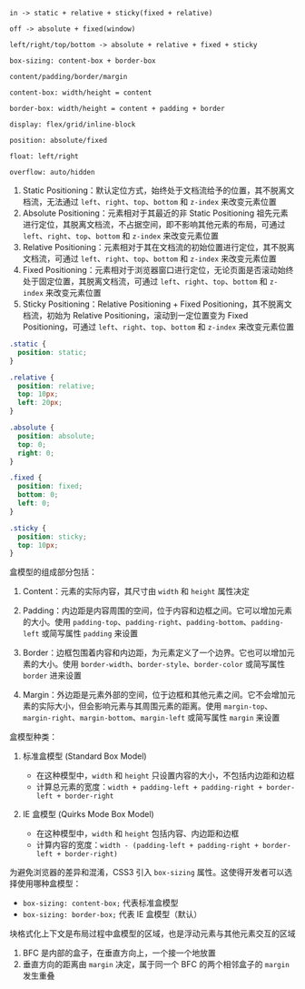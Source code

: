 ```
in -> static + relative + sticky(fixed + relative)

off -> absolute + fixed(window)

left/right/top/bottom -> absolute + relative + fixed + sticky

box-sizing: content-box + border-box

content/padding/border/margin

content-box: width/height = content

border-box: width/height = content + padding + border

display: flex/grid/inline-block

position: absolute/fixed

float: left/right

overflow: auto/hidden
```

1. Static Positioning：默认定位方式，始终处于文档流给予的位置，其不脱离文档流，无法通过 `left`、`right`、`top`、`bottom` 和 `z-index` 来改变元素位置
2. Absolute Positioning：元素相对于其最近的非 Static Positioning 祖先元素进行定位，其脱离文档流，不占据空间，即不影响其他元素的布局，可通过 `left`、`right`、`top`、`bottom` 和 `z-index` 来改变元素位置
3. Relative Positioning：元素相对于其在文档流的初始位置进行定位，其不脱离文档流，可通过 `left`、`right`、`top`、`bottom` 和 `z-index` 来改变元素位置
4. Fixed Positioning：元素相对于浏览器窗口进行定位，无论页面是否滚动始终处于固定位置，其脱离文档流，可通过 `left`、`right`、`top`、`bottom` 和 `z-index` 来改变元素位置
5. Sticky Positioning：Relative Positioning + Fixed Positioning，其不脱离文档流，初始为 Relative Positioning，滚动到一定位置变为 Fixed Positioning，可通过 `left`、`right`、`top`、`bottom` 和 `z-index` 来改变元素位置

```CSS
.static {
  position: static;
}

.relative {
  position: relative;
  top: 10px;
  left: 20px;
}

.absolute {
  position: absolute;
  top: 0;
  right: 0;
}

.fixed {
  position: fixed;
  bottom: 0;
  left: 0;
}

.sticky {
  position: sticky;
  top: 10px;
}
```

盒模型的组成部分包括：

1. Content：元素的实际内容，其尺寸由 `width` 和 `height` 属性决定

2. Padding：内边距是内容周围的空间，位于内容和边框之间。它可以增加元素的大小。使用 `padding-top`、`padding-right`、`padding-bottom`、`padding-left` 或简写属性 `padding` 来设置

3. Border：边框包围着内容和内边距，为元素定义了一个边界。它也可以增加元素的大小。使用 `border-width`、`border-style`、`border-color` 或简写属性 `border` 进来设置

4. Margin：外边距是元素外部的空间，位于边框和其他元素之间。它不会增加元素的实际大小，但会影响元素与其周围元素的距离。使用 `margin-top`、`margin-right`、`margin-bottom`、`margin-left` 或简写属性 `margin` 来设置

盒模型种类：

1. 标准盒模型 (Standard Box Model)

   - 在这种模型中，`width` 和 `height` 只设置内容的大小，不包括内边距和边框
   - 计算总元素的宽度：`width + padding-left + padding-right + border-left + border-right`

2. IE 盒模型 (Quirks Mode Box Model)

   - 在这种模型中，`width` 和 `height` 包括内容、内边距和边框
   - 计算内容的宽度：`width - (padding-left + padding-right + border-left + border-right)`

为避免浏览器的差异和混淆，CSS3 引入 `box-sizing` 属性。这使得开发者可以选择使用哪种盒模型：

- `box-sizing: content-box;` 代表标准盒模型
- `box-sizing: border-box;` 代表 IE 盒模型（默认）

块格式化上下文是布局过程中盒模型的区域，也是浮动元素与其他元素交互的区域

1. BFC 是内部的盒子，在垂直方向上，一个接一个地放置
2. 垂直方向的距离由 `margin` 决定，属于同一个 BFC 的两个相邻盒子的 `margin` 发生重叠
